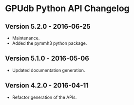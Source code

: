 GPUdb Python API Changelog
==========================

Version 5.2.0 - 2016-06-25
--------------------------

-   Maintenance.
-   Added the pymmh3 python package.


Version 5.1.0 - 2016-05-06
--------------------------

-   Updated documentation generation.


Version 4.2.0 - 2016-04-11
--------------------------

-   Refactor generation of the APIs.
